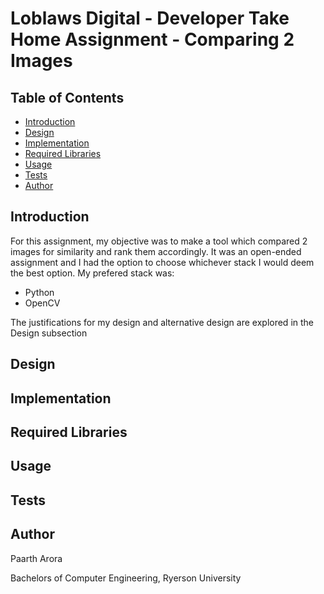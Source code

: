 # Loblaws Digital - Developer Take Home Assignment - Comparing 2 Images

## Table of Contents

* [Introduction](https://github.com/p6arora/LoblawsDigital_ImageComparison#Introduction)
* [Design](https://github.com/p6arora/LoblawsDigital_ImageComparison#Design)
* [Implementation](https://github.com/p6arora/LoblawsDigital_ImageComparison#Implementation)
* [Required Libraries](https://github.com/p6arora/LoblawsDigital_ImageComparison#Implementation)
* [Usage](https://github.com/p6arora/LoblawsDigital_ImageComparison#Usage)
* [Tests](https://github.com/p6arora/LoblawsDigital_ImageComparison#Tests)
* [Author](https://github.com/p6arora/LoblawsDigital_ImageComparison#Author)

## Introduction

For this assignment, my objective was to make a tool which compared 2 images for similarity and rank them accordingly. It was an open-ended assignment and I had the option to choose whichever stack I would deem the best option. My prefered stack was:

* Python
* OpenCV

The justifications for my design and alternative design are explored in the Design subsection

## Design

## Implementation

## Required Libraries

## Usage

## Tests

## Author

Paarth Arora

Bachelors of Computer Engineering, Ryerson University


